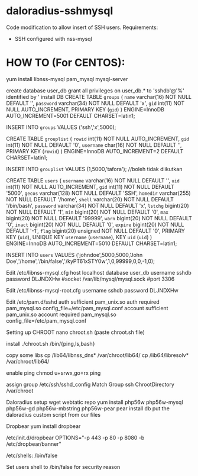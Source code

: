 # daloradius-sshmysql
Code modification to allow insert of SSH users. 
Requirements:
- SSH configured with nss-mysql

# HOW TO (For CENTOS):

yum install libnss-mysql pam_mysql mysql-server

create database user_db
 grant all privileges on user_db.* to 'sshdb'@'%' identified by '
 install DB
 CREATE TABLE `groups` (
`name` varchar(16) NOT NULL DEFAULT '',
`password` varchar(34) NOT NULL DEFAULT 'x',
`gid` int(11) NOT NULL AUTO_INCREMENT,
PRIMARY KEY (`gid`)
) ENGINE=InnoDB AUTO_INCREMENT=5001 DEFAULT CHARSET=latin1;

INSERT INTO `groups` VALUES ('ssh','x',5000);


CREATE TABLE `grouplist` (
`rowid` int(11) NOT NULL AUTO_INCREMENT,
`gid` int(11) NOT NULL DEFAULT '0',
`username` char(16) NOT NULL DEFAULT '',
PRIMARY KEY (`rowid`)
) ENGINE=InnoDB AUTO_INCREMENT=2 DEFAULT CHARSET=latin1;

INSERT INTO `grouplist` VALUES (1,5000,'tafora'); //boleh tidak diikutkan

CREATE TABLE `users` (
`username` varchar(16) NOT NULL DEFAULT '',
`uid` int(11) NOT NULL AUTO_INCREMENT,
`gid` int(11) NOT NULL DEFAULT '5000',
`gecos` varchar(128) NOT NULL DEFAULT 'SSH',
`homedir` varchar(255) NOT NULL DEFAULT '/home',
`shell` varchar(20) NOT NULL DEFAULT '/bin/bash',
`password` varchar(34) NOT NULL DEFAULT 'x',
`lstchg` bigint(20) NOT NULL DEFAULT '1',
`min` bigint(20) NOT NULL DEFAULT '0',
`max` bigint(20) NOT NULL DEFAULT '99999',
`warn` bigint(20) NOT NULL DEFAULT '0',
`inact` bigint(20) NOT NULL DEFAULT '0',
`expire` bigint(20) NOT NULL DEFAULT '-1',
`flag` bigint(20) unsigned NOT NULL DEFAULT '0',
PRIMARY KEY (`uid`),
UNIQUE KEY `username` (`username`),
KEY `uid` (`uid`)
) ENGINE=InnoDB AUTO_INCREMENT=5010 DEFAULT CHARSET=latin1;

INSERT INTO `users` VALUES ('johndoe',5000,5000,'John Doe','/home','/bin/false','/kyPT61xSTY0w',1,0,99999,0,0,-1,0);

Edit /etc/libnss-mysql.cfg
host        localhost
database    user_db
username    sshdb
password    DLJNDXHw
#socket      /var/lib/mysql/mysql.sock
#port        3306

Edit /etc/libnss-mysql-root.cfg
username    sshdb
password    DLJNDXHw

Edit /etc/pam.d/sshd
auth      sufficient   pam_unix.so
auth      required     pam_mysql.so    config_file=/etc/pam_mysql.conf
account   sufficient   pam_unix.so
account   required     pam_mysql.so    config_file=/etc/pam_mysql.conf

Setting up CHROOT
nano chroot.sh (paste chroot.sh file)

install
./chroot.sh /bin/{ping,ls,bash}

copy some libs
cp /lib64/libnss_dns* /var/chroot/lib64/
cp /lib64/libresolv* /var/chroot/lib64/

enable ping
chmod u+srwx,go=rx ping


assign group /etc/ssh/sshd_config
Match Group ssh
	ChrootDirectory /var/chroot

Daloradius setup
wget webtatic repo
yum install php56w php56w-mysql php56w-gd php56w-mbstring php56w-pear
pear install db
put the daloradius custom script from our files


Dropbear
yum install dropbear

/etc/init.d/dropbear
OPTIONS="-p 443 -p 80 -p 8080 -b /etc/dropbear/banner"

/etc/shells:
/bin/false

Set users shell to /bin/false for security reason
